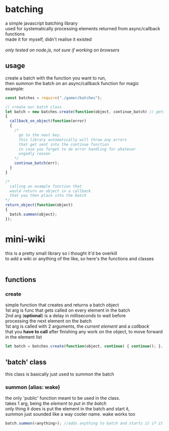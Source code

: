 # batching
a simple javascript batching library<br/>
used for systematically processing elements returned from async/callback functions<br/>
made it for myself, didn't realise it existed<br/>
<br/>
*only tested on node.js, not sure if working on browsers*<br/>

## usage
create a batch with the function you want to run,<br/>
then summon the batch on an async/callback function for magic<br/>
example:
```js
const batches = require("./gamer/batches");

// create our batch class
let batch = new batches.create(function(object, continue_batch) // gets called with every element
{
  callback_on_object(function(error)
  {
    /*
      go to the next key.
      this library automatically will throw any errors
      that get sent into the continue function
      in case you forget to do error handling for whatever
      ungodly reason
    */
    continue_batch(err);
  }
}

/*
  calling an example function that
  would return an object in a callback
  that you then place into the batch
*/
return_object(function(object)
{
  batch.summon(object);
});
```

# mini-wiki
this is a pretty small library so i thought it'd be overkill<br/>
to add a wiki or anything of the like, so here's the functions and classes<br/>
<br/>
## functions
### create
simple function that creates and returns a batch object<br/>
1st arg is func that gets called on every element in the batch<br/>
2nd arg (**optional**) is a delay in milliseconds to wait before<br/>
processing the next element on the batch<br/>
1st arg is called with 2 arguments, the *current element* and a *callback*<br/>
that you **have to call** after finishing any work on the object, to move forward<br/>
in the element list<br/>
```js
let batch = batches.create(function(object, continue) { continue(); }, 1000); //always continues with delay of 1 second
```

## 'batch' class
this class is basically just used to summon the batch<br/>
### summon (alias: wake)
the only 'public' function meant to be used in the class.<br/>
takes 1 arg, being the *element to put in the batch*<br/>
only thing it does is put the element in the batch and start it,<br/>
summon just sounded like a way cooler name. wake works too<br/>
```js
batch.summon(<anything>); //adds anything to batch and starts it if it's stopped
```
